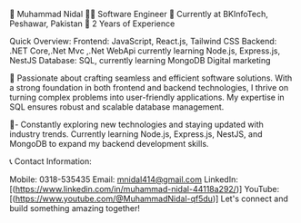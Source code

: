 👋 Muhammad Nidal
 👨‍💻 Software Engineer 
 💼 Currently at BKInfoTech, Peshawar, Pakistan 
 📆 2 Years of Experience
 
Quick Overview: Frontend: JavaScript, React.js, Tailwind CSS Backend: .NET Core,.Net Mvc ,.Net WebApi currently learning Node.js, Express.js, NestJS Database: SQL, currently learning MongoDB Digital marketing

🌟 Passionate about crafting seamless and efficient software solutions. With a strong foundation in both frontend and backend technologies, I thrive on turning complex problems into user-friendly applications. My expertise in SQL ensures robust and scalable database management.

🚀- Constantly exploring new technologies and staying updated with industry trends. Currently learning Node.js, Express.js, NestJS, and MongoDB to expand my backend development skills.

📞 Contact Information:

Mobile: 0318-535435 Email: mnidal414@gmail.com LinkedIn: [(https://www.linkedin.com/in/muhammad-nidal-44118a292/)] YouTube: [(https://www.youtube.com/@MuhammadNidal-qf5du)] Let's connect and build something amazing together!